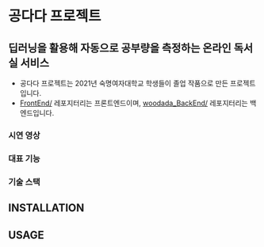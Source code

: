# 공다다 프로젝트
## 딥러닝을 활용해 자동으로 공부량을 측정하는 온라인 독서실 서비스
* 공다다 프로젝트는 2021년 숙명여자대학교 학생들이 졸업 작품으로 만든 프로젝트입니다.
* [FrontEnd/](https://github.com/WoooDada/FrontEnd) 레포지터리는 프론트엔드이며, [woodada_BackEnd/](https://github.com/WoooDada/woodada_BackEnd) 레포지터리는 백엔드입니다.
### 시연 영상

### 대표 기능

### 기술 스택

## INSTALLATION

## USAGE
